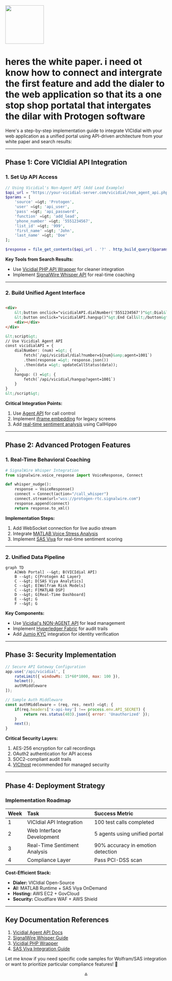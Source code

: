 <img src="https://r2cdn.perplexity.ai/pplx-full-logo-primary-dark%402x.png" class="logo" width="120"/>

# heres the white paper. i need ot know how to connect and intergrate the first feature and add the dialer to the web application so that its a one stop shop portatal that intergates the dilar with Protogen software

Here's a step-by-step implementation guide to integrate VICIdial with your web application as a unified portal using API-driven architecture from your white paper and search results:

---

## **Phase 1: Core VICIdial API Integration**

### **1. Set Up API Access**

```php
// Using Vicidial's Non-Agent API (Add Lead Example)
$api_url = "https://your-vicidial-server.com/vicidial/non_agent_api.php";
$params = [
    'source' =&gt; 'Protogen',
    'user' =&gt; 'api_user',
    'pass' =&gt; 'api_password',
    'function' =&gt; 'add_lead',
    'phone_number' =&gt; '5551234567',
    'list_id' =&gt; '999',
    'first_name' =&gt; 'John',
    'last_name' =&gt; 'Doe'
];

$response = file_get_contents($api_url . '?' . http_build_query($params));
```

**Key Tools from Search Results:**

- Use [Vicidial PHP API Wrapper](https://github.com/masterfermin02/vicidial-api-wrapper) for cleaner integration
- Implement [SignalWire Whisper API](https://developer.signalwire.com/compatibility-api/guides/voice/general/setting-up-call-whispering-in-cxml) for real-time coaching

---

### **2. Build Unified Agent Interface**

```html

<div>
    &lt;button onclick="vicidialAPI.dialNumber('5551234567')"&gt;Dial&lt;/button&gt;
    &lt;button onclick="vicidialAPI.hangup()"&gt;End Call&lt;/button&gt;
    <div></div>
</div>

&lt;script&gt;
// Use Vicidial Agent API
const vicidialAPI = {
    dialNumber: (num) =&gt; {
        fetch(`/api/vicidial/dial?number=${num}&amp;agent=1001`)
        .then(response =&gt; response.json())
        .then(data =&gt; updateCallStatus(data));
    },
    hangup: () =&gt; {
        fetch(`/api/vicidial/hangup?agent=1001`)
    }
}
&lt;/script&gt;
```

**Critical Integration Points:**

1. Use [Agent API](http://vicidial.org/docs/AGENT_API.txt) for call control
2. Implement [iframe embedding](http://vicidial.org/VICIDIALforum/viewtopic.php?f=2&t=41421) for legacy screens
3. Add [real-time sentiment analysis](https://sourceforge.net/software/sentiment-analysis/integrates-with-callhippo/) using CallHippo

---

## **Phase 2: Advanced Protogen Features**

### **1. Real-Time Behavioral Coaching**

```python
# SignalWire Whisper Integration
from signalwire.voice_response import VoiceResponse, Connect

def whisper_nudge():
    response = VoiceResponse()
    connect = Connect(action="/call_whisper")
    connect.stream(url="wss://protogen-rtc.signalwire.com")
    response.append(connect)
    return response.to_xml()
```

**Implementation Steps:**

1. Add WebSocket connection for live audio stream
2. Integrate [MATLAB Voice Stress Analysis](https://www.mathworks.com/products/audio.html)
3. Implement [SAS Viya](https://www.sas.com/en_us/software/viya.html) for real-time sentiment scoring

---

### **2. Unified Data Pipeline**

```mermaid
graph TD
    A[Web Portal] --&gt; B(VICIdial API)
    B --&gt; C{Protogen AI Layer}
    C --&gt; D[SAS Viya Analytics]
    C --&gt; E[Wolfram Risk Models]
    C --&gt; F[MATLAB DSP]
    D --&gt; G[Real-Time Dashboard]
    E --&gt; G
    F --&gt; G
```

**Key Components:**

- Use [Vicidial's NON-AGENT API](http://vicidial.org/docs/NON-AGENT_API.txt) for lead management
- Implement [Hyperledger Fabric](https://www.hyperledger.org/use/fabric) for audit trails
- Add [Jumio KYC](https://www.jumio.com/) integration for identity verification

---

## **Phase 3: Security Implementation**

```javascript
// Secure API Gateway Configuration
app.use('/api/vicidial', [
    rateLimit({ windowMs: 15*60*1000, max: 100 }),
    helmet(),
    authMiddleware
]);

// Sample Auth Middleware
const authMiddleware = (req, res, next) =&gt; {
    if(req.headers['x-api-key'] !== process.env.API_SECRET) {
        return res.status(403).json({ error: 'Unauthorized' });
    }
    next();
}
```

**Critical Security Layers:**

1. AES-256 encryption for call recordings
2. OAuth2 authentication for API access
3. SOC2-compliant audit trails
4. [VICIhost](https://vicihost.com) recommended for managed security

---

## **Phase 4: Deployment Strategy**

### **Implementation Roadmap**

| Week | Task | Success Metric |
| :-- | :-- | :-- |
| 1 | VICIdial API Integration | 100 test calls completed |
| 2 | Web Interface Development | 5 agents using unified portal |
| 3 | Real-Time Sentiment Analysis | 90% accuracy in emotion detection |
| 4 | Compliance Layer | Pass PCI-DSS scan |

**Cost-Efficient Stack:**

- **Dialer:** VICIdial Open-Source
- **AI:** MATLAB Runtime + SAS Viya OnDemand
- **Hosting:** AWS EC2 + GovCloud
- **Security:** Cloudflare WAF + AWS Shield

---

## **Key Documentation References**

1. [Vicidial Agent API Docs](http://vicidial.org/docs/AGENT_API.txt)
2. [SignalWire Whisper Guide](https://developer.signalwire.com/compatibility-api/guides/voice/general/setting-up-call-whispering-in-cxml)
3. [Vicidial PHP Wrapper](https://github.com/masterfermin02/vicidial-api-wrapper)
4. [SAS Viya Integration Guide](https://support.sas.com/en/software/viya-support.html)

Let me know if you need specific code samples for Wolfram/SAS integration or want to prioritize particular compliance features! 🚀

<div style="text-align: center">⁂</div>

[^1]: https://ppl-ai-file-upload.s3.amazonaws.com/web/direct-files/attachments/66167708/9d5646f4-23be-4418-b7a1-d3bc4ddaa8d7/VICIdial_White-Paper_20250130.pdf

[^2]: https://www.youtube.com/watch?v=mPlC4eiUEp8\&lc=UgzwTyctE4VNsKyrpYh4AaABAg

[^3]: https://dialer.one/index.php/how-to-use-vicidial-apis/

[^4]: https://www.vicidial.org/VICIDIALforum/viewtopic.php?f=2\&t=41421

[^5]: http://www.eflo.net/VICIDIALforum/viewtopic.php?f=3\&t=40690

[^6]: http://vicidial.org/docs/AGENT_API.txt

[^7]: https://sourceforge.net/software/sentiment-analysis/integrates-with-callhippo/

[^8]: https://developer.signalwire.com/compatibility-api/guides/voice/general/setting-up-call-whispering-in-cxml

[^9]: https://github.com/masterfermin02/vicidial-api-wrapper/blob/main/docs/admin.md

[^10]: https://www.youtube.com/watch?v=mPlC4eiUEp8

[^11]: http://vicidial.org/VICIDIALforum/viewtopic.php?t=14018

[^12]: https://github.com/masterfermin02/vicidial-api-wrapper

[^13]: https://cloud.tencent.com/developer/ask/sof/105030835

[^14]: http://www.vicidial.org/VICIDIALforum/viewtopic.php?f=4\&t=39853

[^15]: https://stackoverflow.com/questions/39667105/vicidial-agent-api

[^16]: https://packagist.org/packages/nerthux/vicidial-php-api-wrapper

[^17]: https://stackoverflow.com/questions/49921589/how-to-integrate-vicidial-non-agent-api-in-php

[^18]: http://www.vicidial.org/VICIDIALforum/viewtopic.php?t=39430

[^19]: https://www.vicidial.org/VICIDIALforum/viewtopic.php?f=2\&t=41882

[^20]: http://www.eflo.net/VICIDIALforum/viewtopic.php?f=4\&t=35641

[^21]: http://vicidial.org/docs/AGENT_API.txt

[^22]: https://stackoverflow.com/questions/49921589/how-to-integrate-vicidial-non-agent-api-in-php

[^23]: http://vicidial.org/VICIDIALforum/viewtopic.php?f=4\&t=38609

[^24]: https://anwer.home.blog/2019/11/22/vtiger-vicidial-installation-integration-steps/

[^25]: https://www.vicidial.com

[^26]: https://support.centrexsoftware.com/hc/en-us/articles/14516286294939-VICIdial

[^27]: http://eflo.net/VICIDIALforum/viewtopic.php?f=4\&t=39984

[^28]: https://dialer.one/index.php/how-to-integrate-vtiger-7-3-into-vicidial/amp/

[^29]: https://www.youtube.com/watch?v=VD6WBIuHUCE

[^30]: http://www.eflo.net/VICIDIALforum/viewtopic.php?f=4\&t=37110

[^31]: https://support.greenhouse.io/hc/en-us/articles/19916178567707-CallHippo-integration

[^32]: https://developer.signalwire.com/swml/guides/call-whisper/

[^33]: http://www.eflo.net/VICIDIALforum/viewtopic.php?f=3\&t=40690

[^34]: https://callhippo.com/speech-analytics/

[^35]: https://developer.signalwire.com/compatibility-api/guides/voice/general/handling-calls-from-code

[^36]: http://forum.eflo.net/VICIDIALforum/viewtopic.php?f=7\&t=39398

[^37]: https://www.youtube.com/watch?v=O7XxNfco5qw

[^38]: https://callhippo.com/blog/general/real-time-sentiment-analysis

[^39]: https://signalwire.com/products/cloud-voice/features

[^40]: http://www.vicidial.org/VICIDIALforum/viewtopic.php?t=18024

[^41]: http://forum.eflo.net/VICIDIALforum/viewtopic.php?f=4\&t=40079

[^42]: https://stackoverflow.com/questions/39667105/vicidial-agent-api

[^43]: https://www.vicidial.org/VICIDIALforum/viewtopic.php?f=2\&t=41326

[^44]: https://developer.signalwire.com/compatibility-api/cxml/voice

[^45]: http://www.eflo.net/VICIDIALforum/viewtopic.php?f=4\&t=37357

[^46]: http://www.eflo.net/VICIDIALforum/viewtopic.php?p=60109

[^47]: https://github.com/inktel/Vicidial/blob/master/www/agc/api.php

[^48]: http://vicidialrd.blogspot.com/2019/01/

[^49]: https://developer.signalwire.com/guides/

[^50]: http://www.viciscripts.com/blog/28-freepbx-zendesk-ticket-integration-using-a-custom-destination-and-agi-script-to-interact-with-the-zendesk-api

[^51]: http://www.heartlandvoip.com/blog/23-run-commands-via-ssh-to-a-remote-server-using-coldfusion-putty-and-plink

[^52]: http://vicidial.org/VICIDIALforum/viewtopic.php?f=4\&t=34106

[^53]: https://github.com/masterfermin02/vicidial-api-wrapper/blob/main/docs/agent.md

[^54]: http://www.eflo.net/VICIDIALforum/viewtopic.php?t=25642

[^55]: https://stackoverflow.com/questions/40527173/how-manual-dial-in-vicidial-is-implemented-with-asterisk

[^56]: http://vicidial.org/VICIDIALforum/viewtopic.php?t=14018

[^57]: https://developer.signalwire.com/compatibility-api/guides/voice/general/setting-up-call-whispering-in-cxml

[^58]: https://www.hwdevelopment.com/blog/21-custom-vicidial-web-form-using-jquery-and-ajax-to-control-the-call-via-the-agent-and-non-agent-apis

[^59]: https://hwdevelopment.com/blog/user/2b71aff9a94e9f8155b1c0513b8e217f-raja

[^60]: http://www.viciscripts.com/blog/user/aa6bb8b8a23a3b59ac02e384b3b1ba7d-fouad

[^61]: http://www.eflo.net/VICIDIALforum/viewtopic.php?f=4\&t=38080

[^62]: https://www.vicidial.org/VICIDIALforum/viewtopic.php?f=3\&t=33302

[^63]: https://stackoverflow.com/questions/75919075/how-to-call-net-webform-method-from-html-using-jquery-ajax

